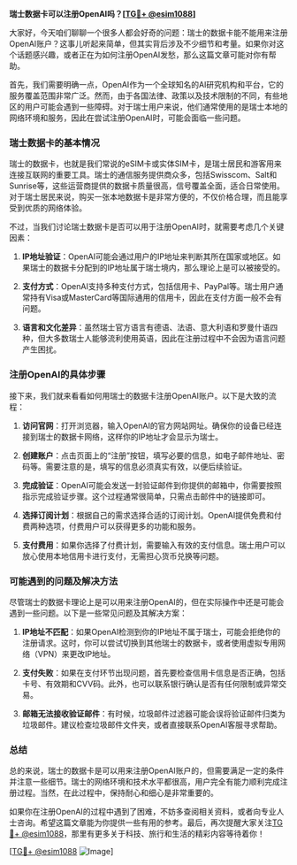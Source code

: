 **瑞士数据卡可以注册OpenAI吗？[[TG💪+ @esim1088](https://t.me/s/esim1088)]**

大家好，今天咱们聊聊一个很多人都会好奇的问题：瑞士的数据卡能不能用来注册OpenAI账户？这事儿听起来简单，但其实背后涉及不少细节和考量。如果你对这个话题感兴趣，或者正在为如何注册OpenAI发愁，那么这篇文章可能对你有帮助。

首先，我们需要明确一点，OpenAI作为一个全球知名的AI研究机构和平台，它的服务覆盖范围非常广泛。然而，由于各国法律、政策以及技术限制的不同，有些地区的用户可能会遇到一些障碍。对于瑞士用户来说，他们通常使用的是瑞士本地的网络环境和服务，因此在尝试注册OpenAI时，可能会面临一些问题。

### 瑞士数据卡的基本情况

瑞士的数据卡，也就是我们常说的eSIM卡或实体SIM卡，是瑞士居民和游客用来连接互联网的重要工具。瑞士的通信服务提供商众多，包括Swisscom、Salt和Sunrise等，这些运营商提供的数据卡质量很高，信号覆盖全面，适合日常使用。对于瑞士居民来说，购买一张本地数据卡是非常方便的，不仅价格合理，而且能享受到优质的网络体验。

不过，当我们讨论瑞士数据卡是否可以用于注册OpenAI时，就需要考虑几个关键因素：

1. **IP地址验证**：OpenAI可能会通过用户的IP地址来判断其所在国家或地区。如果瑞士的数据卡分配到的IP地址属于瑞士境内，那么理论上是可以被接受的。
   
2. **支付方式**：OpenAI支持多种支付方式，包括信用卡、PayPal等。瑞士用户通常持有Visa或MasterCard等国际通用的信用卡，因此在支付方面一般不会有问题。

3. **语言和文化差异**：虽然瑞士官方语言有德语、法语、意大利语和罗曼什语四种，但大多数瑞士人能够流利使用英语，因此在注册过程中不会因为语言问题产生困扰。

### 注册OpenAI的具体步骤

接下来，我们就来看看如何用瑞士的数据卡注册OpenAI账户。以下是大致的流程：

1. **访问官网**：打开浏览器，输入OpenAI的官方网站网址。确保你的设备已经连接到瑞士的数据卡网络，这样你的IP地址才会显示为瑞士。

2. **创建账户**：点击页面上的“注册”按钮，填写必要的信息，如电子邮件地址、密码等。需要注意的是，填写的信息必须真实有效，以便后续验证。

3. **完成验证**：OpenAI可能会发送一封验证邮件到你提供的邮箱中，你需要按照指示完成验证步骤。这个过程通常很简单，只需点击邮件中的链接即可。

4. **选择订阅计划**：根据自己的需求选择合适的订阅计划。OpenAI提供免费和付费两种选项，付费用户可以获得更多的功能和服务。

5. **支付费用**：如果你选择了付费计划，需要输入有效的支付信息。瑞士用户可以放心使用本地信用卡进行支付，无需担心货币兑换等问题。

### 可能遇到的问题及解决方法

尽管瑞士的数据卡理论上是可以用来注册OpenAI的，但在实际操作中还是可能会遇到一些问题。以下是一些常见问题及其解决方案：

1. **IP地址不匹配**：如果OpenAI检测到你的IP地址不属于瑞士，可能会拒绝你的注册请求。这时，你可以尝试切换到其他瑞士的数据卡，或者使用虚拟专用网络（VPN）来更改IP地址。

2. **支付失败**：如果在支付环节出现问题，首先要检查信用卡信息是否正确，包括卡号、有效期和CVV码。此外，也可以联系银行确认是否有任何限制或异常交易。

3. **邮箱无法接收验证邮件**：有时候，垃圾邮件过滤器可能会误将验证邮件归类为垃圾邮件。建议检查垃圾邮件文件夹，或者直接联系OpenAI客服寻求帮助。

### 总结

总的来说，瑞士的数据卡是可以用来注册OpenAI账户的，但需要满足一定的条件并注意一些细节。瑞士的网络环境和技术水平都很高，用户完全有能力顺利完成注册过程。当然，在此过程中，保持耐心和细心是非常重要的。

如果你在注册OpenAI的过程中遇到了困难，不妨多查阅相关资料，或者向专业人士咨询。希望这篇文章能为你提供一些有用的参考。最后，再次提醒大家关注[TG💪+ @esim1088](https://t.me/s/esim1088)，那里有更多关于科技、旅行和生活的精彩内容等待着你！

[[TG💪+ @esim1088](https://t.me/s/esim1088) ![Image](https://i.postimg.cc/4NQfJmqS/Snipaste-2025-05-13-00-14-12.png)]